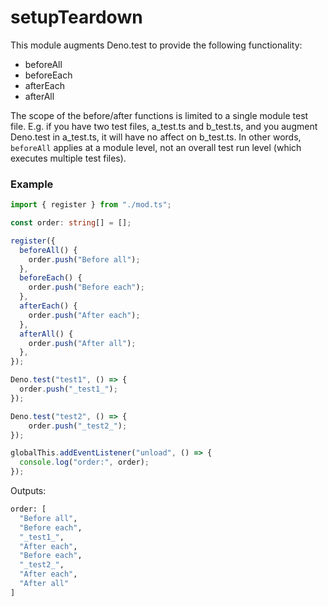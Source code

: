 # setupTeardown

This module augments Deno.test to provide the following functionality:
* beforeAll
* beforeEach
* afterEach
* afterAll

The scope of the before/after functions is limited to a single module test file.  E.g. if you have two test files, a_test.ts and b_test.ts, and you augment Deno.test in a_test.ts, it will
have no affect on b_test.ts.  In other words, `beforeAll` applies at a module level, not an overall test run level (which executes multiple test files).

### Example
```ts
import { register } from "./mod.ts";

const order: string[] = [];

register({
  beforeAll() {
    order.push("Before all");
  },
  beforeEach() {
    order.push("Before each");
  },
  afterEach() {
    order.push("After each");
  },
  afterAll() {
    order.push("After all");
  },
});

Deno.test("test1", () => {
  order.push("_test1_");
});

Deno.test("test2", () => {
    order.push("_test2_");
});

globalThis.addEventListener("unload", () => {
  console.log("order:", order);
});
```
Outputs:
```sh
order: [
  "Before all",
  "Before each",
  "_test1_",
  "After each",
  "Before each",
  "_test2_",
  "After each",
  "After all"
]
```